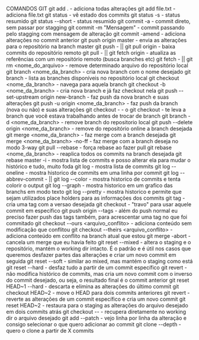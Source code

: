 COMANDOS GIT
git add . - adiciona todas alterações
git add file.txt - adiciona file.txt
git status - vê estado dos commits
git status -s - status resumido
git status --short - status resumido
git commit -a - commit direto, sem passar por stagging
git commit -m "Mensagem" - commit passando pelo stagging com mensagem de alteração
git commit -amend - adiciona alterações no commit anterior
git push origin master - envia as alterações para o repositório na branch master
git push - ||
git pull origin - baixa commits do repositório remoto
git pull - ||
git fetch origin - atualiza as referências com um repositório remoto (busca branches etc)
git fetch - ||
git rm <nome_do_arquivo> - remove determinado arquivo do repositório local
git branch <nome_da_branch> - cria nova branch com o nome desejado
git branch - lista as branches disponíveis no repositório local
git checkout <nome_da_branch> - navega para aquela branch
git checkout -b <nome_da_branch> - cria nova branch e já faz checkout nela
git push --set-upstream origin new-branch - faz push da nova branch e suas alterações
git push -u origin <nome_da_branch> - faz push da branch (nova ou não) e suas alterações
git checkout - - o git checkout - te leva a branch que você estava trabalhando antes de trocar de branch
git branch -d <nome_da_branch> - remove branch do repositorio local
git push --delete origin <nome_da_branch> - remove do repositório online a branch desejada
git merge <nome_da_branch> - faz merge com a branch desejada
git merge <nome_da_branch> -no-ff - faz merge com a branch deseja no modo 3-way
git pull --rebase - força rebase ao fazer pull
git rebase <nome_da_branch> - reaplica todos os commits na branch desejada
git rebase master -i - mostra lista de commits e posso alterar ela para mudar o histórico e tudo, muito foda
git log - mostra lista de commits
git log --oneline - mostra historico de commits em uma linha por commit
git log --abbrev-commit - ||
git log --color - mostra historico de commits e tenta colorir o output
git log --graph - mostra historico em um grafico das branchs em modo texto
git log --pretty - mostra historico e permite que sejam utilizados place holders para as informações dos commits
git tag <versao> - cria uma tag com a versao desejada
git checkout <versao> - "travo" para usar aquele commit em específico
git push origin --tags - além do push normal eu preciso fazer push das tags também, para acrescentar uma tag no que foi commitado
git checkout --ours <arquivo_conflito> - adiciona conteúdo sem modificação que conflitou
git checkout --theirs <arquivo_conflito> - adiciona conteúdo em conflito na branch atual que estou
git merge -abort - cancela um merge que eu havia feito
git reset --mixed - altera o staging e o repositório, mantém o working dir intacto. É o padrão e é útil nos casos que queremos desfazer partes das alterações e criar um novo commit em seguida
git reset --soft - similar ao mixed, mas mantém o staging como está
git reset --hard - desfaz tudo a partir de um commit específico
git revert - não modifica histórico de commits, mas cria um novo commit com o inverso do commit desejado, ou seja, o resultado final é o commit anterior
git reset HEAD~1 --hard - descarta e elimina as alterações do último commit
git checkout HEAD~2 - move o HEAD para dois commits anteriores
git revert <hash> - reverte as alterações de um commit específico e cria um novo commit
git reset HEAD~2 <arquivo> - restaura para o staging as alterações do arquivo desejado em dois commits atrás
git checkout -- <arquivo> - recupera diretamente no working dir o arquivo desejado
git add --patch - vejo linha por linha da alteração e consigo selecionar o que quero adicionar ao commit
git clone <repo> --depth - quero o clone a partir de X commits

